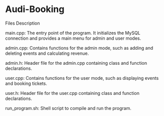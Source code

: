# Audi-Booking
Files Description

main.cpp: The entry point of the program. It initializes the MySQL connection and provides a main menu for admin and user modes.

admin.cpp: Contains functions for the admin mode, such as adding and deleting events and calculating revenue.

admin.h: Header file for the admin.cpp containing class and function declarations.

user.cpp: Contains functions for the user mode, such as displaying events and booking tickets.

user.h: Header file for the user.cpp containing class and function declarations.

run_program.sh: Shell script to compile and run the program.
